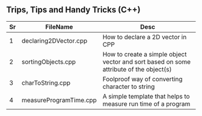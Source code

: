 ## Trips, Tips and Handy Tricks (C++)

| Sr  | FileName               | Desc                                                                                    |
| --- | ---------------------- | --------------------------------------------------------------------------------------- |
| 1   | declaring2DVector.cpp  | How to declare a 2D vector in CPP                                                       |
| 2   | sortingObjects.cpp     | How to create a simple object vector and sort based on some attribute of the object\(s) |
| 3   | charToString.cpp       | Foolproof way of converting character to string                                         |
| 4   | measureProgramTime.cpp | A simple template that helps to measure run time of a program                           |
